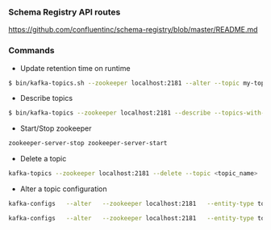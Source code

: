 ### Schema Registry API routes

https://github.com/confluentinc/schema-registry/blob/master/README.md


### Commands

- Update retention time on runtime
```bash
$ bin/kafka-topics.sh --zookeeper localhost:2181 --alter --topic my-topic --config retention.ms=86400000
```

- Describe topics
```bash
$ bin/kafka-topics --zookeeper localhost:2181 --describe --topics-with-overrides
```

- Start/Stop zookeeper
```bash
zookeeper-server-stop zookeeper-server-start
```

- Delete a topic

```bash
kafka-topics --zookeeper localhost:2181 --delete --topic <topic_name>
```

- Alter a topic configuration

```bash
kafka-configs   --alter   --zookeeper localhost:2181   --entity-type topics   --entity-name window_5min   --add-config retention.bytes=5000000000

kafka-configs   --alter   --zookeeper localhost:2181   --entity-type topics   --entity-name window_5min   --add-config retention.ms=5000
```
